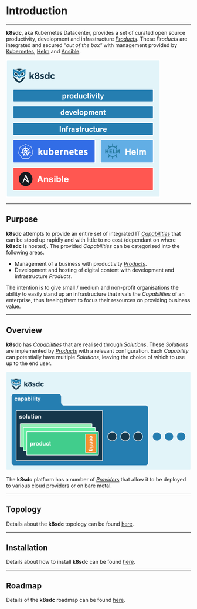 # Introduction
___

**k8sdc**, aka Kubernetes Datacenter, provides a set of curated open source productivity, development and infrastructure [*Products*](reference/product.md).  These *Products* are integrated and secured *"out of the box"* with management provided by [Kubernetes](http://kubernetes.io), [Helm](https://helm.sh) and [Ansible](http://kubernetes.io).

<img src="k8sdc/images/k8sdc_overview.png" alt="k8sdc overview" width="420"/>

___


## Purpose

**k8sdc** attempts to provide an entire set of integrated IT [*Capabilities*](reference/capability.md) that can be stood up rapidly and with little to no cost (dependant on where **k8sdc** is hosted).  The provided *Capabilities* can be categorised into the following areas.

* Management of a business with productivity [*Products*](reference/product.md).
* Development and hosting of digital content with development and infrastructure *Products*.

The intention is to give small / medium and non-profit organisations the ability to easily stand up an infrastructure that rivals the *Capabilities* of an enterprise, thus freeing them to focus their resources on providing business value.

___


## Overview

**k8sdc** has [*Capabilities*](reference/capability.md) that are realised through [*Solutions*](reference/solution.md).  These *Solutions* are implemented by [*Products*](reference/product.md) with a relevant configuration.  Each *Capability* can potentially have multiple *Solutions*, leaving the choice of which to use up to the end user.

<img src="k8sdc/images/k8sdc_capability_solution_product.png" alt="k8sdc cpability / solution / product" width="649"/>

The **k8sdc** platform has a number of [*Providers*](providers/README.md) that allow it to be deployed to various cloud providers or on bare metal.

___


## Topology

Details about the **k8sdc** topology can be found [here](k8sdc/topology.md).

___


## Installation

Details about how to install **k8sdc** can be found [here](k8sdc/install.md).

___


## Roadmap

Details of the **k8sdc** roadmap can be found [here](k8sdc/roadmap.md).


